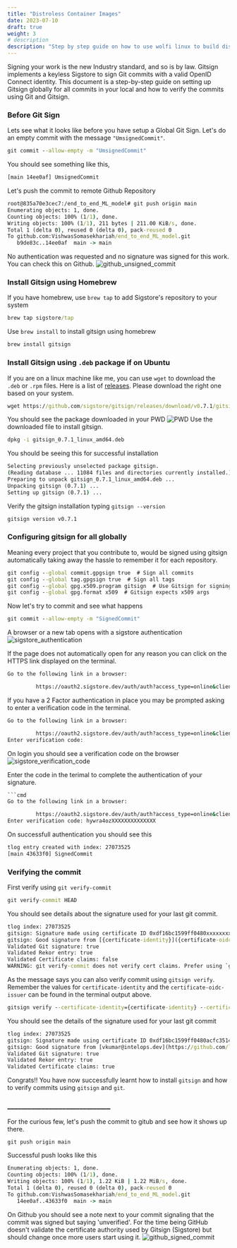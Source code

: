 ```yaml
---
title: "Distroless Container Images"
date: 2023-07-10
draft: true
weight: 3
# description
description: "Step by step guide on how to use wolfi linux to build distroless images using apko and melange"
---
```


Signing your work is the new Industry standard, and so is by law. Gitsign implements a keyless Sigstore to sign Git commits with a valid OpenID Connect identity. This document is a step-by-step guide on setting up Gitsign globally for all commits in your local and how to verify the commits using Git and Gitsign.

### Before Git Sign

Lets see what it looks like before you have setup a Global Git Sign. Let's do an empty commit with the message `"UmsignedCommit"`.

```cmd
git commit --allow-empty -m "UmsignedCommit"
```

You should see something like this,

```cmd
[main 14ee0af] UmsignedCommit
```

Let's push the commit to remote Github Repository

```cmd
root@835a70e3cec7:/end_to_end_ML_model# git push origin main
Enumerating objects: 1, done.
Counting objects: 100% (1/1), done.
Writing objects: 100% (1/1), 211 bytes | 211.00 KiB/s, done.
Total 1 (delta 0), reused 0 (delta 0), pack-reused 0
To github.com:VishwasSomasekhariah/end_to_end_ML_model.git
   b9de83c..14ee0af  main -> main
```

No authentication was requested and no signature was signed for this work. You can check this on Github.
![github_unsigned_commit](image1.jpg)

### Install Gitsign using Homebrew

If you have homebrew, use `brew tap` to add Sigstore's repository to your system

```cmd
brew tap sigstore/tap
```

Use `brew install` to install gitsign using homebrew

```cmd
brew install gitsign 
```

### Install Gitsign using `.deb` package if on Ubuntu

If you are on a linux machine like me, you can use `wget` to download the `.deb` or `.rpm` files. Here is a list of [releases](https://github.com/sigstore/gitsign/releases). Please download the right one based on your system.

```cmd
wget https://github.com/sigstore/gitsign/releases/download/v0.7.1/gitsign_0.7.1_linux_amd64.deb
```

You should see the package downloaded in your PWD
![PWD](image2.jpg)
Use the downloaded file to install gitsign.

```cmd
dpkg -i gitsign_0.7.1_linux_amd64.deb
```

You should be seeing this for successful installation

```cmd
Selecting previously unselected package gitsign.
(Reading database ... 11084 files and directories currently installed.)
Preparing to unpack gitsign_0.7.1_linux_amd64.deb ...
Unpacking gitsign (0.7.1) ...
Setting up gitsign (0.7.1) ...
```

Verify the gitsign installation typing `gitsign --version`

```cmd
gitsign version v0.7.1
```

### Configuring gitsign for all globally

Meaning every project that you contribute to, would be signed using gitsign automatically taking away the hassle to remember it for each repository.

```cmd
git config --global commit.gpgsign true  # Sign all commits
git config --global tag.gpgsign true  # Sign all tags
git config --global gpg.x509.program gitsign  # Use Gitsign for signing
git config --global gpg.format x509  # Gitsign expects x509 args
```

Now let's try to commit and see what happens

```cmd
git commit --allow-empty -m "SignedCommit"
```

A browser or a new tab opens with a sigstore authentication
![sigstore_authentication](image3.jpg)

If the page does not automatically open for any reason you can click on the HTTPS link displayed on the terminal.

```cmd
Go to the following link in a browser:

         https://oauth2.sigstore.dev/auth/auth?access_type=online&client_id=sigstore&code_challenge=BqTyUwBAeZxXXXXXXXXXXXXXXXXXXXXXXXXXXXXXXXX&code_challenge_method=S256&nonce=2SQjOT6jSubdXXXXXXXXXXXXXXX&redirect_uri=urn%3Aietf%3Awg%3Aoauth%3A2.0%3Aoob&response_type=code&scope=openid+email&state=2SQjORRgGVwwXXXXXXXXXXXXXXX

```

If you have a 2 Factor authentication in place you may be prompted asking to enter a verification code in the terminal.

```cmd
Go to the following link in a browser:

         https://oauth2.sigstore.dev/auth/auth?access_type=online&client_id=sigstore&code_challenge=BqTyUwBAeZxXXXXXXXXXXXXXXXXXXXXXXXXXXXXXXXX&code_challenge_method=S256&nonce=2SQjOT6jSubdXXXXXXXXXXXXXXX&redirect_uri=urn%3Aietf%3Awg%3Aoauth%3A2.0%3Aoob&response_type=code&scope=openid+email&state=2SQjORRgGVwwXXXXXXXXXXXXXXX
Enter verification code:
```

On login you should see a verification code on the browser
![sigstore_verification_code](image4.jpg)

Enter the code in the terimal to complete the authentication of your signature.

```cmd
```cmd
Go to the following link in a browser:

         https://oauth2.sigstore.dev/auth/auth?access_type=online&client_id=sigstore&code_challenge=BqTyUwBAeZxXXXXXXXXXXXXXXXXXXXXXXXXXXXXXXXX&code_challenge_method=S256&nonce=2SQjOT6jSubdXXXXXXXXXXXXXXX&redirect_uri=urn%3Aietf%3Awg%3Aoauth%3A2.0%3Aoob&response_type=code&scope=openid+email&state=2SQjORRgGVwwXXXXXXXXXXXXXXX
Enter verification code: hywra4ozXXXXXXXXXXXXXX
```

On successfull authentication you should see this

```cmd
tlog entry created with index: 27073525
[main 43633f0] SignedCommit
```

### Verifying the commit

First verify using `git verify-commit`

```cmd
git verify-commit HEAD
```

You should see details about the signature used for your last git commit.

```cmd
tlog index: 27073525
gitsign: Signature made using certificate ID 0xdf16bc1599ff0480xxxxxxxxxxxxxxxxxxxxxxxx | CN=sigstore-intermediate,O=sigstore.dev
gitsign: Good signature from [{certificate-identity}]({certificate-oidc-issuer})
Validated Git signature: true
Validated Rekor entry: true
Validated Certificate claims: false
WARNING: git verify-commit does not verify cert claims. Prefer using `gitsign verify` instead.
```

As the message says you can also verify commit using `gitsign verify`. Remember the values for `certificate-identity` and the `certificate-oidc-issuer` can be found in the terminal output above.

```cmd
gitsign verify --certificate-identity={certificate-identity} --certificate-oidc-issuer={certificate-oidc-issuer} HEAD
```

You should see the details of the signature used for your last git commit

```cmd
tlog index: 27073525
gitsign: Signature made using certificate ID 0xdf16bc1599ff0480acfc3514fa8e0f738b7f1812 | CN=sigstore-intermediate,O=sigstore.dev
gitsign: Good signature from [vkumar@intelops.dev](https://github.com/login/oauth)
Validated Git signature: true
Validated Rekor entry: true
Validated Certificate claims: true
```

Congrats!! You have now successfully learnt how to install `gitsign` and how to verify commits using `gitsign` and `git`.

### ______________________________  

For the curious few, let's push the commit to gitub and see how it shows up there.

```cmd
git push origin main
```

Successful push looks like this

```cmd
Enumerating objects: 1, done.
Counting objects: 100% (1/1), done.
Writing objects: 100% (1/1), 1.22 KiB | 1.22 MiB/s, done.
Total 1 (delta 0), reused 0 (delta 0), pack-reused 0
To github.com:VishwasSomasekhariah/end_to_end_ML_model.git
   14ee0af..43633f0  main -> main
```

On Github you should see a note next to your commit signaling that the commit was signed but saying 'unverified'. For the time being GitHub doesn't validate the certificate authority used by Gitsign (Sigstore) but should change once more users start using it.
![github_signed_commit](image5.jpg)
